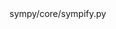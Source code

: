 <change>
<file change-number-for-this-file="1">sympy/core/sympify.py</file>
<original line-count="11" no-ellipsis="true"><![CDATA[
    # As a last chance, we try to take "a"'s normal form via unicode()
    # and try to parse it. If it fails, then we have no luck and
    # return an exception
    try:
        from .compatibility import unicode
        a = unicode(a)
    except Exception as exc:
        raise SympifyError(a, exc)
]]></original>
<modified line-count="15" no-ellipsis="true"><![CDATA[
    # As a last chance, we try to take "a"'s normal form via str()
    # and try to parse it. If it fails, then we have no luck and
    # return an exception
    try:
        a = str(a)
    except Exception as exc:
        raise SympifyError(a, exc)
]]></modified>
</change>